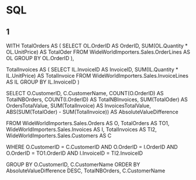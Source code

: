 # SQL

## 1


WITH
TotalOrders AS
(
SELECT
OL.OrderID AS OrderID,
SUM(OL.Quantity * OL.UnitPrice) AS TotalOder
FROM WideWorldImporters.Sales.OrderLines AS OL
GROUP BY OL.OrderID
),

TotalInvoices AS
(
SELECT
IL.InvoiceID AS InvoiceID,
SUM(IL.Quantity * IL.UnitPrice) AS TotalInvoice
FROM WideWorldImporters.Sales.InvoiceLines AS IL
GROUP BY IL.InvoiceID
)

SELECT
O.CustomerID,
C.CustomerName,
COUNT(O.OrderID) AS TotalNBOrders,
COUNT(I.OrderID) AS TotalNBInvoices,
SUM(TotalOder) AS OrdersTotalValue,
SUM(TotalInvoice) AS InvoicesTotalValue,
ABS(SUM(TotalOder) - SUM(TotalInvoice)) AS AbsoluteValueDifference

FROM
WideWorldImporters.Sales.Orders AS O,
TotalOrders AS TO1,
WideWorldImporters.Sales.Invoices AS I,
TotalInvoices AS TI2,
WideWorldImporters.Sales.Customers AS C

WHERE
O.CustomerID = C.CustomerID
AND O.OrderID = I.OrderID
AND O.OrderID = TO1.OrderID
AND I.InvoiceID = TI2.InvoiceID

GROUP BY O.CustomerID, C.CustomerName
ORDER BY AbsoluteValueDifference DESC, TotalNBOrders, C.CustomerName
